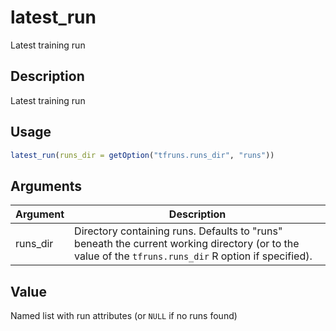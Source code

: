 # latest_run


Latest training run




## Description

Latest training run





## Usage
```r
latest_run(runs_dir = getOption("tfruns.runs_dir", "runs"))
```




## Arguments


Argument      |Description
------------- |----------------
runs_dir | Directory containing runs. Defaults to "runs" beneath the current working directory (or to the value of the ``tfruns.runs_dir`` R option if specified).





## Value

Named list with run attributes (or ``NULL`` if no runs found)





